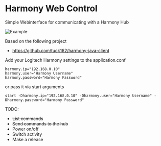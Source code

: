 # Harmony Web Control
Simple Webinterface for communicating with a Harmony Hub

![Example](https://github.com/jingx23/HarmonyControl/raw/master/webinterface.png "Example")

Based on the following project
* https://github.com/tuck182/harmony-java-client

Add your Logitech Harmony settings to the application.conf
```
harmony.ip="192.168.0.10"
harmony.user="Harmony Username"
harmony.password="Harmony Password"
```
or pass it via start arguments
```
start -Dharmony.ip="192.168.0.10" -Dharmony.user="Harmony Username" -Dharmony.password="Harmony Password"
```

TODO:
- ~~List commands~~
- ~~Send commands to the hub~~
- Power on/off
- Switch activity
- Make a release